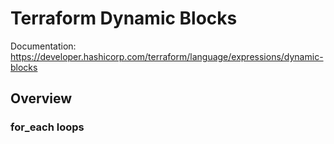 # Terraform Dynamic Blocks

Documentation:
https://developer.hashicorp.com/terraform/language/expressions/dynamic-blocks

## Overview


### for_each loops

